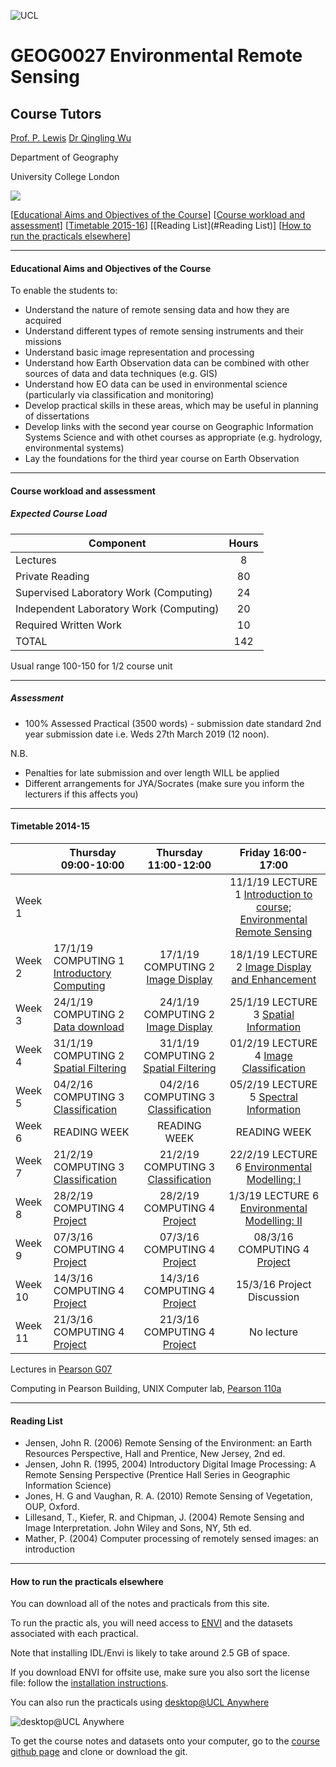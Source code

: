 ![UCL](https://github.com/profLewis/Geog2021_Coursework/blob/master/images/ucl_logo.png?raw=true)

# GEOG0027 Environmental Remote Sensing

## Course Tutors

[Prof. P. Lewis](http://www2.geog.ucl.ac.uk/~plewis)
[Dr Qingling Wu](https://www.geog.ucl.ac.uk/people/research-staff/qingling-wu)

Department of Geography
    
University College London
    
    
![](images/europe.jpg)

[[Educational Aims and Objectives of the Course](#Education)]  [[Course workload and assessment](#workload)] [[Timetable 2015-16](#Timetable)] [[Reading List](#Reading List)] [[How to run the practicals elsewhere](#elsewhere)]

-----------------------------------


#### <a name="Education">Educational Aims and Objectives of the Course</a>

 To enable the students to: 
 
+ Understand the nature of remote sensing data and how they are acquired
+ Understand different types of remote sensing instruments and their missions
+ Understand basic image representation and processing
+ Understand how Earth Observation data can be combined with other sources of data and data techniques (e.g. GIS)
+ Understand how EO data can be used in environmental science (particularly via classification and monitoring)
+ Develop practical skills in these areas, which may be useful in planning of dissertations
+ Develop links with the second year course on Geographic Information Systems Science and with othet courses as appropriate (e.g. hydrology, environmental systems)
+ Lay the foundations for the third year course on Earth Observation

-----------------------------------


#### <a name="workload">Course workload and assessment</a>

##### Expected Course Load
|Component 	|Hours|
|-------  | :--------:|
| Lectures | 	8|
|Private Reading 	|80
|Supervised Laboratory Work (Computing) |	24|
|Independent Laboratory Work (Computing) |	20|
|Required Written Work |	10|
|TOTAL |	142|

Usual range 100-150 for 1/2 course unit 


-----------------------------------


##### Assessment

+ 100% Assessed Practical (3500 words) - submission date standard 2nd year submission date i.e. Weds 27th March 2019 (12 noon).

N.B.

- Penalties for late submission and over length WILL be applied
- Different arrangements for JYA/Socrates (make sure you inform the lecturers if this affects you)

-----------------------------------


#### <a name="Timetable">Timetable 2014-15</a>


|  | Thursday 09:00-10:00 | Thursday 11:00-12:00 | Friday 16:00-17:00 |
| -------------------|  -------------------| :-----------------: | :------------------: |
| Week 1 |  | | 11/1/19 LECTURE 1 [Introduction to course; Environmental Remote Sensing](coursenotes/lecture1.pdf) |
| Week 2 | 17/1/19 COMPUTING 1 [Introductory Computing](unix.md)|17/1/19 COMPUTING 2 [Image Display](ImageDisplay.ipynb)| 18/1/19 LECTURE 2 [Image Display and Enhancement](coursenotes/lecture2.pdf) |
| Week 3 | 24/1/19 COMPUTING 2 [Data download](Download.ipynb)| 24/1/19 COMPUTING 2 [Image Display](ImageDisplay.ipynb)| 25/1/19 LECTURE 3 [Spatial Information](coursenotes/lecture3.pdf) |
| Week 4  | 31/1/19 COMPUTING 2 [Spatial Filtering](SpatialFiltering.ipynb)| 31/1/19 COMPUTING 2 [Spatial Filtering](SpatialFiltering.ipynb)| 01/2/19 LECTURE 4 [Image Classification](coursenotes/lecture4.pdf) | 
| Week 5 | 04/2/16 COMPUTING 3 [Classification](Classification.ipynb)| 04/2/16 COMPUTING 3 [Classification](Classification.ipynb)| 05/2/19 LECTURE 5 [Spectral Information](coursenotes/lecture5.pdf) |
| Week 6 | READING WEEK | READING WEEK | READING WEEK |
| Week 7 |  21/2/19 COMPUTING 3 [Classification](Classification.ipynb)| 21/2/19 COMPUTING 3 [Classification](Classification.ipynb)| 22/2/19 LECTURE 6 [Environmental Modelling: I](coursenotes/modelling1.pdf) |
| Week 8 |  28/2/19 COMPUTING 4 [Project](http://proflewis.github.io/GEOG0027_Coursework/)| 28/2/19 COMPUTING 4 [Project](http://proflewis.github.io/GEOG0027_Coursework/)| 1/3/19 LECTURE 6 [Environmental Modelling: II](coursenotes/modelling2.pdf)|
| Week 9 |  07/3/16 COMPUTING 4 [Project](http://proflewis.github.io/GEOG0027_Coursework/)| 07/3/16 COMPUTING 4 [Project](http://proflewis.github.io/GEOG0027_Coursework/)| 08/3/16 COMPUTING 4 [Project](http://proflewis.github.io/GEOG0027_Coursework/)|
| Week 10 |  14/3/16 COMPUTING 4 [Project](http://proflewis.github.io/GEOG0027_Coursework/)| 14/3/16 COMPUTING 4 [Project](http://proflewis.github.io/GEOG0027_Coursework/)| 15/3/16 Project Discussion|
| Week 11 |  21/3/16 COMPUTING 4 [Project](http://proflewis.github.io/GEOG0027_Coursework/)| 21/3/16 COMPUTING 4 [Project](http://proflewis.github.io/GEOG0027_Coursework/)|  No lecture |


Lectures in [Pearson G07](https://www.ucl.ac.uk/maps/pearson)

Computing in Pearson Building, UNIX Computer lab, [Pearson 110a](https://www.ucl.ac.uk/maps/pearson)


-----------------------------------


#### <a name="Reading List">Reading List</a>

- Jensen, John R. (2006) Remote Sensing of the Environment: an Earth Resources Perspective, Hall and Prentice, New Jersey, 2nd ed.
- Jensen, John R. (1995, 2004) Introductory Digital Image Processing: A Remote Sensing Perspective (Prentice Hall Series in Geographic Information Science)
- Jones, H. G and Vaughan, R. A. (2010) Remote Sensing of Vegetation, OUP, Oxford.
- Lillesand, T., Kiefer, R. and Chipman, J. (2004) Remote Sensing and Image Interpretation. John Wiley and Sons, NY, 5th ed.
- Mather, P. (2004) Computer processing of remotely sensed images: an introduction 


-----------------------------------



#### <a name="elsewhere">How to run the practicals elsewhere</a>

You can download all of the notes and practicals from this site.

To run the practic
als, you will need access to [ENVI](http://swdb.ucl.ac.uk/package/view/id/142?filter=envi) and the datasets associated with each practical.

Note that installing IDL/Envi is likely to take around 2.5 GB of space.

If you download ENVI for offsite use, make sure you also sort the license file: follow the [installation instructions](http://swdb.ucl.ac.uk/package/view/id/142). 

You can also run the practicals using [desktop@UCL Anywhere](http://www.ucl.ac.uk/isd/services/desktops/students/desktop-anywhere)

![desktop@UCL Anywhere](https://github.com/profLewis/geog2021/blob/master/images/desktop-ucl-anywhere-logo-globe.jpg?raw=true)

To get the course notes and datasets onto your computer, go to the [course github page](https://github.com/profLewis/GEOG0027.git) and clone or download the git.

